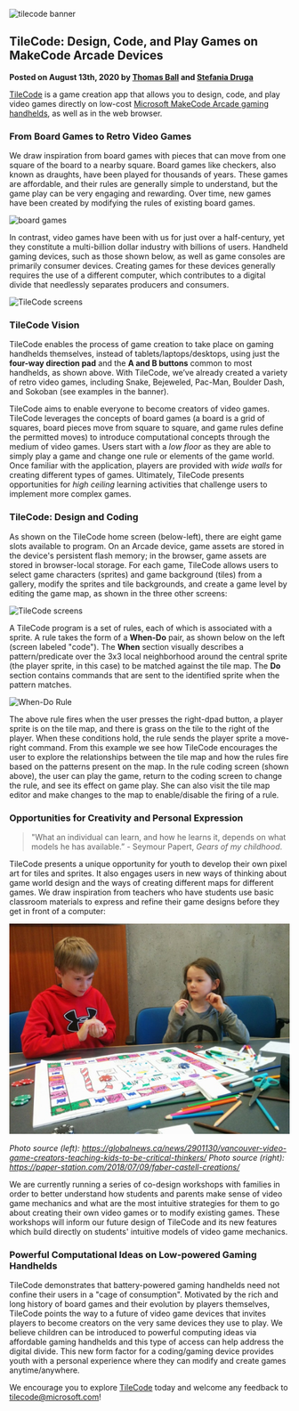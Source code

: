![tilecode banner](/static/blog/arcade/tilecode/banner.JPG)

## TileCode: Design, Code, and Play Games on MakeCode Arcade Devices

**Posted on August 13th, 2020 by [Thomas Ball](https//github/tballmsft) and [Stefania Druga](https://github.com/stefania11)**

[TileCode](https://microsoft.github.io/tilecode) is a game creation app that allows you to design, code, and play video games directly on low-cost [Microsoft MakeCode Arcade gaming handhelds](https://arcade.makecode.com/hardware), as well as in the web browser.

### From Board Games to Retro Video Games

We draw inspiration from board games with pieces that can move from one square of the board to a nearby square. Board games like checkers, also known as draughts, have been played for thousands of years.  These games are affordable, and their rules are generally simple to understand, but the game play can be very engaging and rewarding. Over time, new games have been created by modifying the rules of existing board games.

![board games](/static/blog/arcade/tilecode/boardGames.JPG)

In contrast, video games have been with us for just over a half-century, yet they constitute a multi-billion dollar industry with billions of users. Handheld gaming devices, such as those shown below, as well as game consoles are primarily consumer devices. Creating games for these devices generally requires the use of a different computer, which contributes to a digital divide that needlessly separates producers and consumers.

![TileCode screens](/static/blog/arcade/tilecode/handhelds.JPG)

### TileCode Vision

TileCode enables the process of game creation to take place on gaming handhelds themselves, instead of tablets/laptops/desktops, using just the **four-way direction pad** and the **A and B buttons** common to most handhelds, as shown above. With TileCode, we’ve already created a variety of retro video games, including Snake, Bejeweled, Pac-Man, Boulder Dash, and Sokoban (see examples in the banner).

TileCode aims to enable everyone to become creators of video games. TileCode leverages the concepts of board games (a board is a grid of squares, board pieces move from square to square, and game rules define the permitted moves) to introduce computational concepts through the medium of video games. Users start with a *low floor* as they are able to simply play a game and change one rule or elements of the game world. Once familiar with the application, players are provided with *wide walls* for creating different types of games. Ultimately, TileCode presents opportunities for *high ceiling* learning activities that challenge users to implement more complex games.

### TileCode: Design and Coding

As shown on the TileCode home screen (below-left), there are eight game slots available to program. 
On an Arcade device, game assets are stored in the device's persistent flash memory; in the browser, game assets are stored in browser-local storage. For each game, TileCode allows users to select game characters (sprites) and game background (tiles) from a gallery, modify the sprites and tile  backgrounds, and create a game level by editing the game map, as shown in the three other screens:

![TileCode screens](/static/blog/arcade/tilecode/screens.JPG)

A TileCode program is a set of rules, each of which is associated with a sprite. A rule takes the form of a **When-Do** pair, as shown below on the left (screen labeled "code"). The **When** section visually describes a pattern/predicate over the 3x3 local neighborhood around the central sprite (the player sprite, in this case) to be matched against the tile map.  The **Do** section contains commands that are sent to the identified sprite when the pattern matches.

![When-Do Rule](/static/blog/arcade/tilecode/editPlayMap.JPG)

The above rule fires when the user presses the right-dpad button, a player sprite is on the tile map, and there is grass on the tile to the right of the player. When these conditions hold, the rule sends the player sprite a move-right command. From this example we see how TileCode encourages the user to explore the relationships between the tile map and how the rules fire based on the patterns present on the map. In the rule coding screen (shown above), the user can play the game, return to the coding screen to change the rule, and see its effect on game play. She can also visit the tile map editor and make changes to the map to enable/disable the firing of a rule. 

### Opportunities for Creativity and Personal Expression

> "What an individual can learn, and how he learns it, depends on what models he has available.” - Seymour Papert, *Gears of my childhood*.

TileCode presents a unique opportunity for youth to develop their own pixel art for tiles and sprites. It also engages users in new ways of thinking about game world design and the ways of creating different maps for different games. We draw inspiration from teachers who have students use basic classroom materials to express and refine their game designs before they get in front of a computer:

![Students drawing a game timeline](/static/blog/arcade/tilecode/tilecode_kids_gamedesign.jpg)

*Photo source (left): https://globalnews.ca/news/2901130/vancouver-video-game-creators-teaching-kids-to-be-critical-thinkers/
Photo source (right): https://paper-station.com/2018/07/09/faber-castell-creations/*

We are currently running a series of co-design workshops with families in order to better understand how students and parents make sense of video game mechanics and what are the most intuitive strategies for them to go about creating their own video games or to modify existing games. These workshops will inform our future design of TileCode and its new features which build directly on students' intuitive models of video game mechanics.

### Powerful Computational Ideas on Low-powered Gaming Handhelds

TileCode demonstrates that battery-powered gaming handhelds need not confine their users in a "cage of consumption".  Motivated by the rich and long history of board games and their evolution by players themselves, TileCode points the way to a future of video game devices that invites players to become creators on the very same devices they use to play. We believe children can be introduced to powerful computing ideas via affordable gaming handhelds and this type of access can help address the digital divide. This new form factor for a coding/gaming device provides youth with a personal experience where they can modify and create games anytime/anywhere.

 We encourage you to explore [TileCode](https://microsoft.github.io/tilecode) today and welcome any feedback to [tilecode@microsoft.com](mailto:tilecode@microsoft.com)!
